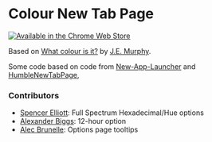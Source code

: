 Colour New Tab Page
===================

[<img src="https://developer.chrome.com/webstore/images/ChromeWebStore_Badge_v2_206x58.png" alt="Available in the Chrome Web Store">][chrome-store]

Based on [What colour is it?][original] by [J.E. Murphy][author].

Some code based on code from [New-App-Launcher][cred-1] and [HumbleNewTabPage][cred-2],


### Contributors

- [Spencer Elliott](http://github.com/elliottsj/): Full Spectrum Hexadecimal/Hue options
- [Alexander Biggs](https://github.com/akbiggs): 12-hour option
- [Alec Brunelle](https://github.com/aleccool213): Options page tooltips


[chrome-store]: https://chrome.google.com/webstore/detail/colour-new-tab-page/hniakoleggfkjjoncnnhinhdbgffkdmd
[original]: http://whatcolourisit.scn9a.org
[author]: http://jemurphy.org/
[cred-1]: https://github.com/PaulKinlan/New-App-Launcher
[cred-2]: https://github.com/quodroc/HumbleNewTabPage
